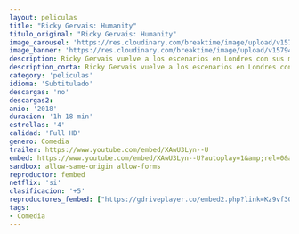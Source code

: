 ```yaml
---
layout: peliculas
title: "Ricky Gervais: Humanity"
titulo_original: "Ricky Gervais: Humanity"
image_carousel: 'https://res.cloudinary.com/breaktime/image/upload/v1579458185/rickygervais-min_flg5fr.jpg'
image_banner: 'https://res.cloudinary.com/breaktime/image/upload/v1579458193/AAAABX7V_PdTLx9HL0xQv7rBs5fBeOU2HP-7sB4GPgdi4Q4upPNR-bxuu74pf-WCO0F3F7c4jAbeqfWWSnsB-DaVqjBJAxKM-min_ke9snh.jpg'
description: Ricky Gervais vuelve a los escenarios en Londres con sus mordaces monólogos en los que trata temas como el envejecimiento, su trabajo en los Globos de Oro, ser un engreído y la perspectiva de ser padre.
description_corta: Ricky Gervais vuelve a los escenarios en Londres con sus mordaces monólogos en los que trata temas como el envejecimiento, su trabajo en los Globos de Oro, ser un engreído y la perspectiva de ser padre.
category: 'peliculas'
idioma: 'Subtitulado'
descargas: 'no'
descargas2:
anio: '2018'
duracion: '1h 18 min'
estrellas: '4'
calidad: 'Full HD'
genero: Comedia
trailer: https://www.youtube.com/embed/XAwU3Lyn--U
embed: https://www.youtube.com/embed/XAwU3Lyn--U?autoplay=1&amp;rel=0&amp;hd=1&border=0&wmode=opaque&enablejsapi=1&modestbranding=1&controls=1&showinfo=0
sandbox: allow-same-origin allow-forms
reproductor: fembed
netflix: 'si'
clasificacion: '+5'
reproductores_fembed: ["https://gdriveplayer.co/embed2.php?link=Kz9vf3O%252FKl85qD%252FRggl4agnfJVIDFj2aSClXvky2voZs2OhtcyJD3z8IXVST2c1yaGmvb47r6irFR96xC1NUrY5uUuG1yepVNP%252BL2UyDWh6Q2SJ9Ng1u8qMhFxLHg78LO%252FDSpZsMYH4mWakTXDjaNDhuPXTuZCqQSScdrhMpe4nMD8YZIX5hdnxisY5Ej8GmIHbuF6WH47WC9TJ7IPgg7W","Subtitulado"]
tags:
- Comedia
---
```













